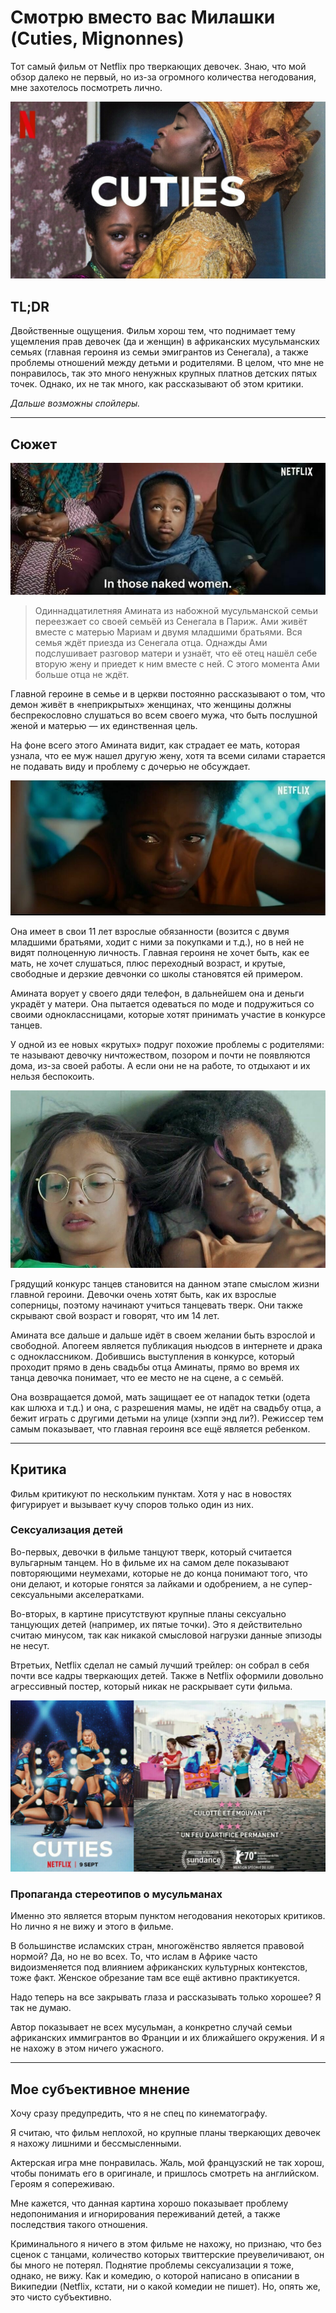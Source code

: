 # Смотрю вместо вас Милашки (Cuties, Mignonnes)

Тот самый фильм от Netflix про тверкающих девочек. Знаю, что мой обзор далеко не первый, но из-за огромного количества негодования, мне захотелось посмотреть лично.  

![](./static/Cuties/pic1.jpg)

## TL;DR

Двойственные ощущения. Фильм хорош тем, что поднимает тему ущемления прав девочек (да и женщин) в африканских мусульманских семьях (главная героиня из семьи эмигрантов из Сенегала), а также проблемы отношений между детьми и родителями. В целом, что мне не понравилось, так это много ненужных крупных платнов детских пятых точек. Однако, их не так много, как рассказывают об этом критики.

*Дальше возможны спойлеры.*

* * *

## Сюжет

![](./static/Cuties/pic2.jpg)

> Одиннадцатилетняя Амината из набожной мусульманской семьи переезжает со своей семьёй из Сенегала в Париж. Ами живёт вместе с матерью Мариам и двумя младшими братьями. Вся семья ждёт приезда из Сенегала отца. Однажды Ами подслушивает разговор матери и узнаёт, что её отец нашёл себе вторую жену и приедет к ним вместе с ней. С этого момента Ами больше отца не ждёт.

Главной героине в семье и в церкви постоянно рассказывают о том, что демон живёт в «неприкрытых» женщинах, что женщины должны беспрекословно слушаться во всем своего мужа, что быть послушной женой и матерью — их единственная цель.

На фоне всего этого Амината видит, как страдает ее мать, которая узнала, что ее муж нашел другую жену, хотя та всеми силами старается не подавать виду и проблему с дочерью не обсуждает.

![](./static/Cuties/pic3.jpg)

Она имеет в свои 11 лет взрослые обязанности (возится с двумя младшими братьями, ходит с ними за покупками и т.д.), но в ней не видят полноценную личность. Главная героиня не хочет быть, как ее мать, не хочет слушаться, плюс переходный возраст, и крутые, свободные и дерзкие девчонки со школы становятся ей примером.

Амината ворует у своего дяди телефон, в дальнейшем она и деньги украдёт у матери. Она пытается одеваться по моде и подружиться со своими одноклассницами, которые хотят принимать участие в конкурсе танцев.

У одной из ее новых «крутых» подруг похожие проблемы с родителями: те называют девочку ничтожеством, позором и почти не появляются дома, из-за своей работы. А если они не на работе, то отдыхают и их нельзя беспокоить.

![](./static/Cuties/pic4.jpg)

Грядущий конкурс танцев становится на данном этапе смыслом жизни главной героини. Девочки очень хотят быть, как их взрослые соперницы, поэтому начинают учиться танцевать тверк. Они также скрывают свой возраст и говорят, что им 14 лет.

Амината все дальше и дальше идёт в своем желании быть взрослой и свободной. Апогеем является публикация ньюдсов в интернете и драка с одноклассником. Добившись выступления в конкурсе, который проходит прямо в день свадьбы отца Аминаты, прямо во время их танца девочка понимает, что ее место не на сцене, а с семьёй.

Она возвращается домой, мать защищает ее от нападок тетки (одета как шлюха и т.д.) и она, с разрешения мамы, не идёт на свадьбу отца, а бежит играть с другими детьми на улице (хэппи энд ли?). Режиссер тем самым показывает, что главная героиня все ещё является ребенком.

* * *

## Критика

Фильм критикуют по нескольким пунктам. Хотя у нас в новостях фигурирует и вызывает кучу споров только один из них.

### Сексуализация детей

Во-первых, девочки в фильме танцуют тверк, который считается вульгарным танцем. Но в фильме их на самом деле показывают повторяющими неумехами, которые не до конца понимают того, что они делают, и которые гонятся за лайками и одобрением, а не супер-сексуальными акселератками.

Во-вторых, в картине присутствуют крупные планы сексуально танцующих детей (например, их пятые точки). Это я действительно считаю минусом, так как никакой смысловой нагрузки данные эпизоды не несут.

Втретьих, Netflix сделал не самый лучший трейлер: он собрал в себя почти все кадры тверкающих детей. Также в Netflix оформили довольно агрессивный постер, который никак не раскрывает сути фильма.

![](./static/Cuties/pic5.jpg)

### Пропаганда стереотипов о мусульманах

Именно это является вторым пунктом негодования некоторых критиков. Но лично я не вижу и этого в фильме.

В большинстве исламских стран, многожёнство является правовой нормой? Да, но не во всех. То, что ислам в Африке часто видоизменяется под влиянием африканских культурных контекстов, тоже факт. Женское обрезание там все ещё активно практикуется.

Надо теперь на все закрывать глаза и рассказывать только хорошее? Я так не думаю.

Автор показывает не всех мусульман, а конкретно случай семьи африканских иммигрантов во Франции и их ближайшего окружения. И я не нахожу в этом ничего ужасного.

* * *

## Мое субъективное мнение

Хочу сразу предупредить, что я не спец по кинематографу.

Я считаю, что фильм неплохой, но крупные планы тверкающих девочек я нахожу лишними и бессмысленными.

Актерская игра мне понравилась. Жаль, мой французский не так хорош, чтобы понимать его в оригинале, и пришлось смотреть на английском. Героям я сопереживаю.

Мне кажется, что данная картина хорошо показывает проблему недопонимания и игнорирования переживаний детей, а также последствия такого отношения.

Криминального я ничего в этом фильме не нахожу, но признаю, что без сценок с танцами, количество которых твиттерские преувеличивают, он бы много не потерял. Поднятие проблемы сексуализации я тоже, однако, не вижу. Как и комедию, о которой написано в описании в Википедии (Netflix, кстати, ни о какой комедии не пишет). Но, опять же, это чисто субъективно.
